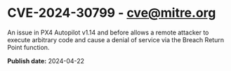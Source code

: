 # CVE-2024-30799 - cve@mitre.org

An issue in PX4 Autopilot v1.14 and before allows a remote attacker to execute arbitrary code and cause a denial of service via the Breach Return Point function.

**Publish date:** 2024-04-22
